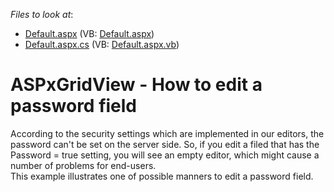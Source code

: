 <!-- default file list -->
*Files to look at*:

* [Default.aspx](./CS/WebSite/Default.aspx) (VB: [Default.aspx](./VB/WebSite/Default.aspx))
* [Default.aspx.cs](./CS/WebSite/Default.aspx.cs) (VB: [Default.aspx.vb](./VB/WebSite/Default.aspx.vb))
<!-- default file list end -->
# ASPxGridView - How to edit a password field


<p>According to the security settings which are implemented in our editors, the password can't be set on the server side. So, if you edit a filed that has the Password = true setting, you will see an empty editor, which might cause a number of problems for end-users.<br />
This example illustrates one of possible manners to edit a password field.</p>

<br/>


